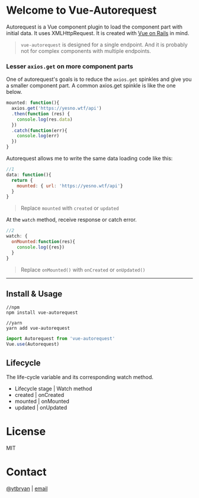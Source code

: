 # Welcome to Vue-Autorequest

Autorequest is a Vue component plugin to load the component part with initial data. It uses XMLHttpRequest. It is created with [Vue on Rails](http://vueonrails.com) in mind.

> `vue-autorequest` is designed for a single endpoint. And it is probably not for complex components with multiple endpoints. 

### Lesser `axios.get` on more component parts

One of autorequest's goals is to reduce the `axios.get` spinkles and give you a smaller component part. A common axios.get spinkle is like the one below.

```javascript
mounted: function(){
  axios.get('https://yesno.wtf/api')
  .then(function (res) {
    console.log(res.data)
  })
  .catch(function(err){
    console.log(err)
  })
}
```

Autorequest allows me to write the same data loading code like this: 

```javascript
//1
data: function(){
  return {
    mounted: { url: 'https://yesno.wtf/api'}
  }
}
```
> Replace `mounted` with `created` or `updated`

At the `watch` method, receive response or catch error. 

```javascript
//2
watch: {
  onMounted:function(res){
    console.log({res})
  }
}
```
> Replace `onMounted()` with `onCreated` or `onUpdated()`

---

## Install & Usage

```
//npm
npm install vue-autorequest

//yarn
yarn add vue-autorequest

```

```javascript
import Autorequest from 'vue-autorequest'
Vue.use(Autorequest)
```

## Lifecycle
The life-cycle variable and its corresponding watch method. 

- Lifecycle stage | Watch method
- created         | onCreated
- mounted         | onMounted
- updated         | onUpdated

# License 

MIT

# Contact

[@ytbryan](http://twitter.com/ytbryan) | [email](mailto:ytbryan@gmail.com)

